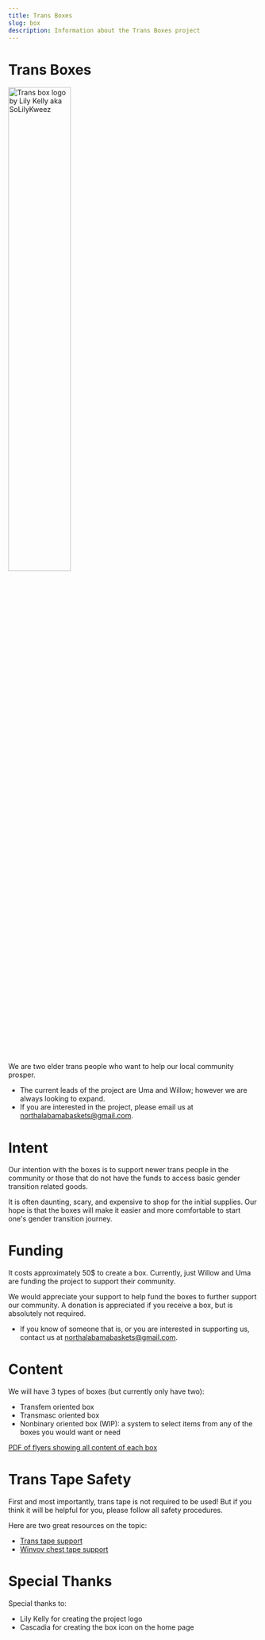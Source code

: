 ```yaml
---
title: Trans Boxes
slug: box
description: Information about the Trans Boxes project
---
```


# Trans Boxes

<img src="/extra_static/box-logo.png" width="50%" alt="Trans box logo by Lily Kelly aka SoLilyKweez" />

We are two elder trans people who want to help our local community prosper.

- The current leads of the project are Uma and Willow; however we are always looking to expand.
- If you are interested in the project, please email us at [northalabamabaskets@gmail.com][baskets-email].

# Intent

Our intention with the boxes is to support newer trans people in the community or those that do not have the funds to access basic gender transition related goods.

It is often daunting, scary, and expensive to shop for the initial supplies. Our hope is that the boxes will make it easier and more comfortable to
start one's gender transition journey.

# Funding

It costs approximately 50$ to create a box. Currently, just Willow and Uma are funding the project to support their community.

We would appreciate your support to help fund the boxes to further support our community. A donation is appreciated if you receive a box, but is absolutely not required.

- If you know of someone that is, or you are interested in supporting us, contact us at [northalabamabaskets@gmail.com][baskets-email].

# Content

We will have 3 types of boxes (but currently only have two):

- Transfem oriented box
- Transmasc oriented box
- Nonbinary oriented box (WIP): a system to select items from any of the boxes you would want or need

[PDF of flyers showing all content of each box][box-flyer]

# Trans Tape Safety

First and most importantly, trans tape is not required to be used! But if you think it will be helpful for you, please follow all safety procedures.

Here are two great resources on the topic:

- [Trans tape support][trans-tape-help]
- [Winvov chest tape support][wivov-help]

# Special Thanks

Special thanks to:

- Lily Kelly for creating the project logo
- Cascadia for creating the box icon on the home page

[baskets-email]: mailto:northalabamabaskets@gmail.com "Email the North Alabama baskets program"
[box-flyer]: /theme/pdf/box-lists.pdf "Information on box contents"
[trans-tape-help]: https://transtape.life/pages/education "Transtape support information"
[wivov-help]: https://wivov.com/pages/chest-tape-manual "Wivov chest tape support information"
